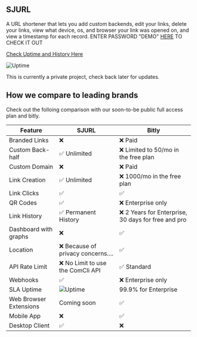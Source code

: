## SJURL

A URL shortener that lets you add custom backends, edit your links, delete your links, view what device, os, and browser your link was opened on, and view a timestamp for each record.
ENTER PASSWORD "DEMO" [HERE](https://sjurl.repl.co/l/demo) TO CHECK IT OUT


[Check Uptime and History Here](https://coolcodersj.github.io/SJPinger/history/sjurl)

![Uptime](https://img.shields.io/endpoint?url=https%3A%2F%2Fraw.githubusercontent.com%2FCoolCoderSJ%2FSJPinger%2Fmaster%2Fapi%2Fsjurl%2Fuptime.json)

This is currently a private project, check back later for updates.

## How we compare to leading brands
Check out the folloing comparison with our soon-to-be public full access plan and bitly.

| Feature | SJURL | Bitly |
| ------- | ----- | ----- |
| Branded Links | ❌ | ❌ Paid |
| Custom Back-half | ✅ Unlimited | ❌ Limited to 50/mo in the free plan |
| Custom Domain | ❌ |  ❌ Paid | 
| Link Creation | ✅ Unlimited | ❌ 1000/mo in the free plan |
| Link Clicks | ✅ | ✅ |
| QR Codes | ✅ | ❌ Enterprise only |
| Link History | ✅ Permanent History | ❌ 2 Years for Enterprise, 30 days for free and pro |
| Dashboard with graphs | ❌ | ✅ |
| Location | ❌ Because of privacy concerns.... | ✅ |
| API Rate Limit | ❌ No Limit to use the ComCli API | ✅ Standard |
| Webhooks | ✅ | ❌ Enterprise only |
| SLA Uptime | ![Uptime](https://img.shields.io/endpoint?url=https%3A%2F%2Fraw.githubusercontent.com%2FCoolCoderSJ%2FSJPinger%2Fmaster%2Fapi%2Fsjurl%2Fuptime.json) | 99.9% for Enterprise |
| Web Browser Extensions | Coming soon | ✅ |
| Mobile App | ❌ | ✅ |
| Desktop Client | ✅ | ❌ |
